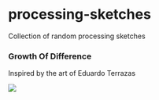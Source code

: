 # processing-sketches
Collection of random processing sketches

### Growth Of Difference
Inspired by the art of Eduardo Terrazas

![](https://github.com/colinrmiller/processing-sketches/blob/main/growthOfDifference/animation.gif)
